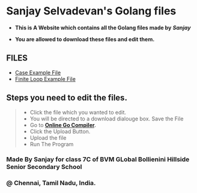 # Sanjay Selvadevan's Golang files
- **This is A Website which contains all the Golang files made by** ***Sanjay***

- **You are allowed to download these files and edit them.**

## FILES

- [Case Example File](/case_EX_file.go)
- [Finite Loop Example File](/finite_loop_EX_file.go)

## Steps you need to edit the files.
>- Click the file which you wanted to edit.
>- You will be directed to a download dialouge box. Save the File
>- Go to **[Online Go Compiler](https://www.onlinegdb.com/online_go_compiler#).**
>- Click the Upload Button.
>- Upload the file
>- Run The Program

### Made By Sanjay for class 7C of BVM GLobal Bollienini Hillside Senior Secondary School 
### @ Chennai, Tamil Nadu, India.
